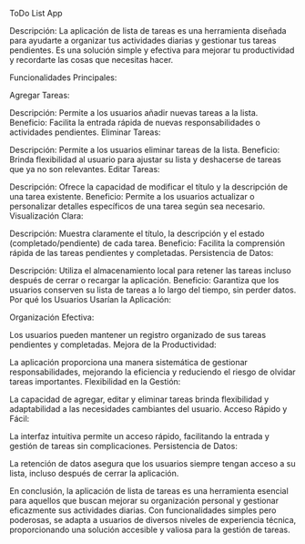 ToDo List App

Descripción:
La aplicación de lista de tareas es una herramienta diseñada para ayudarte a organizar tus actividades diarias y gestionar tus tareas pendientes. Es una solución simple y efectiva para mejorar tu productividad y recordarte las cosas que necesitas hacer.

Funcionalidades Principales:

Agregar Tareas:

Descripción: Permite a los usuarios añadir nuevas tareas a la lista.
Beneficio: Facilita la entrada rápida de nuevas responsabilidades o actividades pendientes.
Eliminar Tareas:

Descripción: Permite a los usuarios eliminar tareas de la lista.
Beneficio: Brinda flexibilidad al usuario para ajustar su lista y deshacerse de tareas que ya no son relevantes.
Editar Tareas:

Descripción: Ofrece la capacidad de modificar el título y la descripción de una tarea existente.
Beneficio: Permite a los usuarios actualizar o personalizar detalles específicos de una tarea según sea necesario.
Visualización Clara:

Descripción: Muestra claramente el título, la descripción y el estado (completado/pendiente) de cada tarea.
Beneficio: Facilita la comprensión rápida de las tareas pendientes y completadas.
Persistencia de Datos:

Descripción: Utiliza el almacenamiento local para retener las tareas incluso después de cerrar o recargar la aplicación.
Beneficio: Garantiza que los usuarios conserven su lista de tareas a lo largo del tiempo, sin perder datos.
Por qué los Usuarios Usarían la Aplicación:

Organización Efectiva:

Los usuarios pueden mantener un registro organizado de sus tareas pendientes y completadas.
Mejora de la Productividad:

La aplicación proporciona una manera sistemática de gestionar responsabilidades, mejorando la eficiencia y reduciendo el riesgo de olvidar tareas importantes.
Flexibilidad en la Gestión:

La capacidad de agregar, editar y eliminar tareas brinda flexibilidad y adaptabilidad a las necesidades cambiantes del usuario.
Acceso Rápido y Fácil:

La interfaz intuitiva permite un acceso rápido, facilitando la entrada y gestión de tareas sin complicaciones.
Persistencia de Datos:

La retención de datos asegura que los usuarios siempre tengan acceso a su lista, incluso después de cerrar la aplicación.


En conclusión, la aplicación de lista de tareas es una herramienta esencial para aquellos que buscan mejorar su organización personal y gestionar eficazmente sus actividades diarias. Con funcionalidades simples pero poderosas, se adapta a usuarios de diversos niveles de experiencia técnica, proporcionando una solución accesible y valiosa para la gestión de tareas.